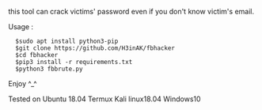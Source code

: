 this tool can crack victims' password even if you don't know victim's email.

Usage :
      
      $sudo apt install python3-pip
      $git clone https://github.com/H3inAK/fbhacker
      $cd fbhacker
      $pip3 install -r requirements.txt
      $python3 fbbrute.py
      

Enjoy ^_^ 

Tested on Ubuntu 18.04
          Termux
          Kali linux18.04
          Windows10
 

